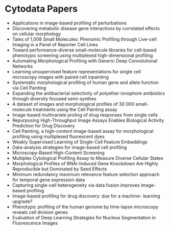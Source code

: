# Cytodata Papers

<ul>

                             

 <li><a target="_blank" href="https://github.com/manjunath5496/Cytodata-Papers/blob/master/c(1).pdf" style="text-decoration:none;">Applications in image-based profiling of perturbations</a></li>

 <li><a target="_blank" href="https://github.com/manjunath5496/Cytodata-Papers/blob/master/c(2).pdf" style="text-decoration:none;">Discovering metabolic disease gene interactions by correlated effects on cellular morphology</a></li>

<li><a target="_blank" href="https://github.com/manjunath5496/Cytodata-Papers/blob/master/c(3).pdf" style="text-decoration:none;">Tales of 1,008 Small Molecules: Phenomic Profiling through Live-cell Imaging in a Panel of Reporter Cell Lines</a></li>
 <li><a target="_blank" href="https://github.com/manjunath5496/Cytodata-Papers/blob/master/c(4).pdf" style="text-decoration:none;">Toward performance-diverse small-molecule libraries for cell-based phenotypic screening using multiplexed high-dimensional profiling</a></li>                              
<li><a target="_blank" href="https://github.com/manjunath5496/Cytodata-Papers/blob/master/c(5).pdf" style="text-decoration:none;">Automating Morphological Profiling with Generic Deep Convolutional Networks</a></li>
<li><a target="_blank" href="https://github.com/manjunath5496/Cytodata-Papers/blob/master/c(6).pdf" style="text-decoration:none;">Learning unsupervised feature representations for single cell microscopy images with paired cell inpainting</a></li>
 <li><a target="_blank" href="https://github.com/manjunath5496/Cytodata-Papers/blob/master/c(7).pdf" style="text-decoration:none;">Systematic morphological profiling of
human gene and allele function via Cell Painting</a></li>

 <li><a target="_blank" href="https://github.com/manjunath5496/Cytodata-Papers/blob/master/c(8).pdf" style="text-decoration:none;"> Expanding the antibacterial selectivity of polyether ionophore antibiotics through diversity focused semi-synthes </a></li>
   <li><a target="_blank" href="https://github.com/manjunath5496/Cytodata-Papers/blob/master/c(9).pdf" style="text-decoration:none;">A dataset of images and morphological profiles of 30 000 small-molecule treatments using the Cell Painting assay</a></li>
  
   
 <li><a target="_blank" href="https://github.com/manjunath5496/Cytodata-Papers/blob/master/c(10).pdf" style="text-decoration:none;">Image-based multivariate proling of drug responses from single cells </a></li>                              
<li><a target="_blank" href="https://github.com/manjunath5496/Cytodata-Papers/blob/master/c(11).pdf" style="text-decoration:none;">Repurposing High-Throughput Image Assays
Enables Biological Activity Prediction for Drug Discovery</a></li>
<li><a target="_blank" href="https://github.com/manjunath5496/Cytodata-Papers/blob/master/c(12).pdf" style="text-decoration:none;">Cell Painting, a high-content image-based assay for morphological profiling using multiplexed fluorescent dyes</a></li>
<li><a target="_blank" href="https://github.com/manjunath5496/Cytodata-Papers/blob/master/c(13).pdf" style="text-decoration:none;">Weakly Supervised Learning of Single-Cell Feature Embeddings</a></li>

<li><a target="_blank" href="https://github.com/manjunath5496/Cytodata-Papers/blob/master/c(14).pdf" style="text-decoration:none;">Data-analysis strategies for image-based cell profiling</a></li>
                              
<li><a target="_blank" href="https://github.com/manjunath5496/Cytodata-Papers/blob/master/c(15).pdf" style="text-decoration:none;">Microscopy-Based High-Content Screening</a></li>

<li><a target="_blank" href="https://github.com/manjunath5496/Cytodata-Papers/blob/master/c(16).pdf" style="text-decoration:none;">Multiplex Cytological Profiling Assay to Measure Diverse Cellular States</a></li>

  <li><a target="_blank" href="https://github.com/manjunath5496/Cytodata-Papers/blob/master/c(17).pdf" style="text-decoration:none;">Morphological Profiles of RNAi-Induced Gene
Knockdown Are Highly Reproducible but Dominated by Seed Effects</a></li>   
  
<li><a target="_blank" href="https://github.com/manjunath5496/Cytodata-Papers/blob/master/c(18).pdf" style="text-decoration:none;">Minimum redundancy maximum
relevance feature selection approach for temporal gene expression data</a></li> 

  
<li><a target="_blank" href="https://github.com/manjunath5496/Cytodata-Papers/blob/master/c(19).pdf" style="text-decoration:none;">Capturing single-cell heterogeneity via data fusion improves image-based profiling</a></li> 

<li><a target="_blank" href="https://github.com/manjunath5496/Cytodata-Papers/blob/master/c(20).pdf" style="text-decoration:none;">Image-based profiling for drug
discovery: due for a machine- learning upgrade?</a></li>

<li><a target="_blank" href="https://github.com/manjunath5496/Cytodata-Papers/blob/master/c(21).pdf" style="text-decoration:none;">Phenotypic profiling of the human genome by time-lapse microscopy reveals cell division genes</a></li>
<li><a target="_blank" href="https://github.com/manjunath5496/Cytodata-Papers/blob/master/c(22).pdf" style="text-decoration:none;">Evaluation of Deep Learning Strategies for Nucleus Segmentation in Fluorescence Images</a></li> 
 </ul>
   
   
